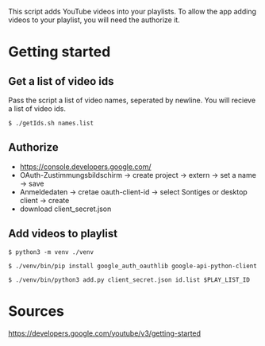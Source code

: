This script adds YouTube videos into your playlists.
To allow the app adding videos to your playlist, you will need the authorize it.

# Getting started

## Get a list of video ids
Pass the script a list of video names, seperated by newline.
You will recieve a list of video ids.

```
$ ./getIds.sh names.list
```

## Authorize
- https://console.developers.google.com/
- OAuth-Zustimmungsbildschirm -> create project -> extern -> set a name -> save
- Anmeldedaten -> cretae oauth-client-id -> select Sontiges or desktop client -> create
- download client_secret.json

## Add videos to playlist
```
$ python3 -m venv ./venv

$ ./venv/bin/pip install google_auth_oauthlib google-api-python-client

$ ./venv/bin/python3 add.py client_secret.json id.list $PLAY_LIST_ID
```

# Sources
https://developers.google.com/youtube/v3/getting-started
